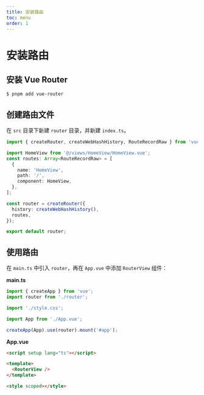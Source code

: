 ```yaml
---
title: 安装路由
toc: menu
order: 1
---
```


<BackTop></BackTop>

# 安装路由

## 安装 Vue Router

```bash
$ pnpm add vue-router
```

## 创建路由文件

在 `src` 目录下新建 `router` 目录，并新建 `index.ts`。

```ts
import { createRouter, createWebHashHistory, RouteRecordRaw } from 'vue-router';

import HomeView from '@/views/HomeView/HomeView.vue';
const routes: Array<RouteRecordRaw> = [
  {
    name: 'HomeView',
    path: '/',
    component: HomeView,
  },
];

const router = createRouter({
  history: createWebHashHistory(),
  routes,
});

export default router;
```

## 使用路由

在 `main.ts` 中引入 `router`，再在 `App.vue` 中添加 `RouterView` 组件：

**main.ts**

```ts
import { createApp } from 'vue';
import router from './router';

import './style.css';

import App from './App.vue';

createApp(App).use(router).mount('#app');
```

**App.vue**

```html
<script setup lang="ts"></script>

<template>
  <RouterView />
</template>

<style scoped></style>
```
